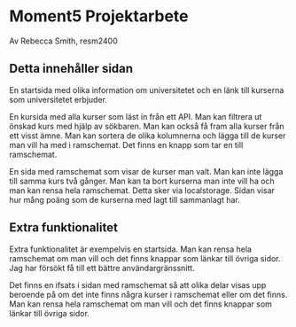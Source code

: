 # Moment5 Projektarbete

Av Rebecca Smith, resm2400

## Detta innehåller sidan

En startsida med olika information om universitetet och en länk till kurserna som universitetet erbjuder. 

En kursida med alla kurser som läst in från ett API. Man kan filtrera ut önskad kurs med hjälp av sökbaren. Man kan också få fram alla kurser från ett visst ämne. Man kan sortera de olika kolumnerna och lägga till de kurser man vill ha med i ramschemat. Det finns en knapp som tar en till ramschemat.

En sida med ramschemat som visar de kurser man valt. Man kan inte lägga till samma kurs två gånger. Man kan ta bort kurserna man inte vill ha och man kan rensa hela ramschemat. Detta sker via localstorage. Sidan visar hur mång poäng som de kurserna med lagt till sammanlagt har.

## Extra funktionalitet
Extra funktionalitet är exempelvis en startsida. Man kan rensa hela ramschemat om man vill och det finns knappar som länkar till övriga sidor. Jag har försökt få till ett bättre användargränssnitt. 

Det finns en ifsats i sidan med ramschemat så att olika delar visas upp beroende på om det inte finns några kurser i ramschemat eller om det finns. Man kan rensa hela ramschemat om man vill och det finns knappar som länkar till övriga sidor. 